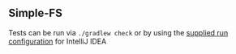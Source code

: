 ## Simple-FS

Tests can be run via `./gradlew check` or by using
the [supplied run configuration](.idea/runConfigurations/Run_All_Tests.xml) for IntelliJ IDEA